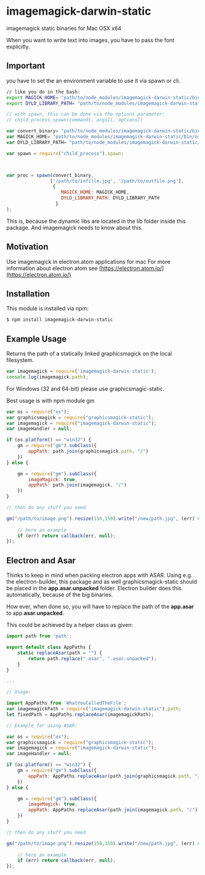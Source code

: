 # imagemagick-darwin-static

imagemagick static binaries for Mac OSX x64

When you want to write text into images, you have to pass the font explicitly.

## Important

you have to set the an environment variable to use it via spawn or cli.

``` bash
// like you do in the bash:
export MAGICK_HOME= "path/to/node_modules/imagemagick-darwin-static/bin/osx/imagemagick/7.0.5-5/"
export DYLD_LIBRARY_PATH= "path/to/node_modules/imagemagick-darwin-static/bin/osx/imagemagick/7.0.5-5/lib/"
```
``` javascript
// with spawn, this can be done via the options parameter:
// child_process.spawn(command[, args][, options])

var convert_binary= "path/to/node_modules/imagemagick-darwin-static/bin/osx/imagemagick/7.0.5-5/bin/convert"
var MAGICK_HOME= "path/to/node_modules/imagemagick-darwin-static/bin/osx/imagemagick/7.0.5-5/"
var DYLD_LIBRARY_PATH= "path/to/node_modules/imagemagick-darwin-static/bin/osx/imagemagick/7.0.5-5/lib/"

var spawn = require("child_process").spawn;



var proc = spawn(convert_binary,
                ['/path/to/infille.jpg', '/path/to/outfile.png'],
                 {
                    MAGICK_HOME: MAGICK_HOME,
                    DYLD_LIBRARY_PATH: DYLD_LIBRARY_PATH
                  }
);
```
This is, because the dynamic libs are located in the lib folder inside this package. And imagemagick needs to know about this.

## Motivation
Use imagemagick in electron.atom applications for mac
For more information about electron atom see [https://electron.atom.io/](https://electron.atom.io/)

## Installation

This module is installed via npm:

``` bash
$ npm install imagemagick-darwin-static
```



## Example Usage

Returns the path of a statically linked graphicsmagick on the local filesystem.

``` js
var imagemagick = require('imagemagick-darwin-static');
console.log(imagemagick.path);

```

For Windows (32 and 64-bit) please use graphicsmagic-static.

Best usage is with npm module gm

``` js
var os = require("os");
var graphicsmagick = require("graphicsmagick-static");
var imagemagick = require("imagemagick-darwin-static");
var imageHandler = null;

if (os.platform() == "win32") {
    gm = require("gm").subClass({
        appPath: path.join(graphicsmagick.path, "/")
    })
} else {

    gm = require("gm").subClass({
        imageMagick: true,
        appPath: path.join(imagemagick, "/")
    })
}

// then do any stuff you need

gm("/path/to/image.png").resize(150,150).write("/new/path.jpg", (err) => {
    
    // here an example
    if (err) return callback(err, null);
});
```

## Electron and Asar
Thinks to keep in mind when packing electron apps with ASAR.
Using e.g. the electron-builder, this package and as well graphicsmagick-static should be placed in the **app.asar.unpacked** folder.
Electron builder does this automatically, because of the big binaries.

How ever, when done so, you will have to replace the path of the **app.asar** to app.**asar.unpacked**.

This could be achieved by a helper class as given:

``` js
import path from 'path';

export default class AppPaths {
    static replaceAsar(path = "") {
        return path.replace(".asar", ".asar.unpacked");
    }
}

...

// Usage:

import AppPaths from 'WhatYouCalledTheFile';
var imagemagickPath = require("imagemagick-darwin-static").path;
let fixedPath = AppPaths.replaceAsar(imagemagickPath);

// Example for using ASAR:

var os = require("os");
var graphicsmagick = require("graphicsmagick-static");
var imagemagick = require("imagemagick-darwin-static");
var imageHandler = null;

if (os.platform() == "win32") {
    gm = require("gm").subClass({
        appPath: AppPaths.replaceAsar(path.join(graphicsmagick.path, "/"))
    })
} else {

    gm = require("gm").subClass({
        imageMagick: true,
        appPath: AppPaths.replaceAsar(path.join(imagemagick.path, "/"))
    })
}

// then do any stuff you need

gm("/path/to/image.png").resize(150,150).write("/new/path.jpg", (err) => {
    
    // here an example
    if (err) return callback(err, null);
});
```

